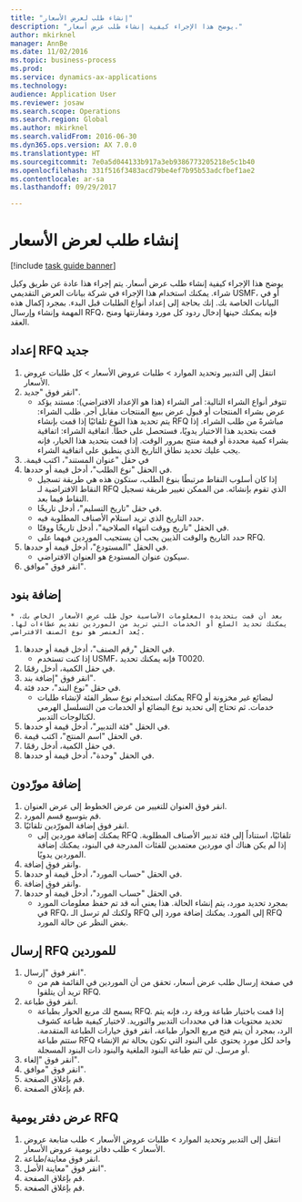 ```yaml
--- 
title: "إنشاء طلب لعرض الأسعار"
description: "يوضح هذا الإجراء كيفية إنشاء طلب عرض أسعار."
author: mkirknel
manager: AnnBe
ms.date: 11/02/2016
ms.topic: business-process
ms.prod: 
ms.service: dynamics-ax-applications
ms.technology: 
audience: Application User
ms.reviewer: josaw
ms.search.scope: Operations
ms.search.region: Global
ms.author: mkirknel
ms.search.validFrom: 2016-06-30
ms.dyn365.ops.version: AX 7.0.0
ms.translationtype: HT
ms.sourcegitcommit: 7e0a5d044133b917a3eb9386773205218e5c1b40
ms.openlocfilehash: 331f516f3483acd79be4ef7b95b53adcfbef1ae2
ms.contentlocale: ar-sa
ms.lasthandoff: 09/29/2017

---
```

# <a name="create-a-request-for-quotation"></a>إنشاء طلب لعرض الأسعار

[!include [task guide banner](../../includes/task-guide-banner.md)]

يوضح هذا الإجراء كيفية إنشاء طلب عرض أسعار. يتم إجراء هذا عادة عن طريق وكيل شراء. يمكنك استخدام هذا الإجراء في شركة بيانات العرض التقديمي USMF، أو في البيانات الخاصة بك. إنك بحاجة إلى إعداد أنواع الطلبات قبل البدء. بمجرد إكمال هذه المهمة وإنشاء وإرسال RFQ، فإنه يمكنك حينها إدخال ردود كل مورد ومقارنتها ومنح العقد.


## <a name="prepare-a-new-rfq"></a>إعداد RFQ جديد
1. انتقل إلى التدبير وتحديد الموارد > طلبات عروض الأسعار‬ > كل طلبات عروض الأسعار‬.
2. انقر فوق "جديد".
    * تتوفر أنواع الشراء التالية: أمر الشراء (هذا هو الإعداد الافتراضي): مستند يؤكد عرض بشراء المنتجات أو قبول عرض ببيع المنتجات مقابل أجر. طلب الشراء: يتم تحديد هذا النوع تلقائيًا إذا قمت بإنشاء RFQ مباشرةً من طلب الشراء. إذا قمت بتحديد هذا الاختبار يدويًا، فستحصل على خطأ. اتفاقية الشراء: اتفاقية بشراء كمية محددة أو قيمة منتج بمرور الوقت. إذا قمت بتحديد هذا الخيار، فإنه يجب عليك تحديد نطاق التاريخ الذي ينطبق على اتفاقية الشراء.  
3. في حقل "‏‫عنوان المستند"، اكتب قيمة.
4. في الحقل "نوع الطلب"، أدخل قيمة أو حددها.
    * إذا كان أسلوب النقاط مرتبطًا بنوع الطلب، ستكون هذه هي طريقة تسجيل النقاط الافتراضية لـ RFQ الذي تقوم بإنشائه. من الممكن تغيير طريقة تسجيل النقاط فيما بعد.  
    * في حقل "‏‫تاريخ التسليم‬"، أدخل تاريخًا.  
    * حدد التاريخ الذي تريد استلام الأصناف المطلوبة فيه.  
    * في الحقل "تاريخ ووقت انتهاء الصلاحية"، أدخل تاريخًا ووقتًا.  
    * حدد التاريخ والوقت الذيين يجب أن يستجيب الموردين فيهما على RFQ.  
5. في الحقل "المستودع"، أدخل قيمة أو حددها.
    * سيكون عنوان المستودع هو العنوان الافتراضي.  
6. انقر فوق "موافق".

## <a name="add-lines"></a>إضافة بنود
    * بعد أن قمت بتحديده المعلومات الأساسية حول طلب عرض الأسعار الخاص بك، يمكنك تحديد السلع أو الخدمات التي تريد من الموردين تقديم عطاءات لها. يُعد العنصر هو نوع الصنف الافتراضي.   
1. في الحقل "رقم الصنف"، أدخل قيمة أو حددها.
    * إذا كنت تستخدم USMF، فإنه يمكنك تحديد T0020.  
2. في حقل الكمية، أدخل رقمًا.
3. انقر فوق "إضافة بند".
4. في حقل "نوع البند"، حدد فئة.
    * يمكنك استخدام نوع سطر الفئة لإنشاء طلبات RFQ لبضائع غير مخزونة أو خدمات. ثم تحتاج إلى تحديد نوع البضائع أو الخدمات من التسلسل الهرمي لكتالوجات التدبير.  
5. في الحقل "فئة التدبير"، أدخل قيمة أو حددها.
6. في الحقل "اسم المنتج"، اكتب قيمة.
7. في حقل الكمية، أدخل رقمًا.
8. في الحقل "وحدة"، أدخل قيمة أو حددها.

## <a name="add-vendors"></a>إضافة مورّدون
1. انقر فوق العنوان للتغيير من عرض الخطوط إلى عرض العنوان. 
2. قم بتوسيع قسم المورد.
3. انقر فوق إضافة المورّدين تلقائيًا.
    * يمكنك إضافة موردين إلى RFQ تلقائيًا، استناداً إلى فئة تدبير الأصناف المطلوبة. إذا لم يكن هناك أي موردين معتمدين للفئات المدرجة في البنود، يمكنك إضافة الموردين يدويًا.  
4. وانقر فوق إضافة.
5. في الحقل "حساب المورد"، أدخل قيمة أو حددها.
6. وانقر فوق إضافة.
7. في الحقل "حساب المورد"، أدخل قيمة أو حددها.
    * بمجرد تحديد مورد، يتم إنشاء الحالة. هذا يعني أنه قد تم حفظ معلومات المورد في RFQ، ولكنك لم ترسل الـ RFQ إلى المورد. يمكنك إضافة مورد إلى RFQ بغض النظر عن حالة المورد.  

## <a name="send-the-rfq-to-vendors"></a>إرسال RFQ للموردين
1. انقر فوق "إرسال".
    * في صفحة إرسال طلب عرض أسعار، تحقق من أن الموردين في القائمة هم من تريد أن يتلقوا RFQ.  
2. انقر فوق طباعة.
    * يسمح لك مربع الحوار بطباعة RFQ. إذا قمت باختيار طباعة ورقة رد، فإنه يتم تحديد محتويات هذا في محددات التدبير والتوريد. لاختيار كيفية طباعة كشوف الرد، بمجرد أن يتم فتح مربع الحوار طباعة، انقر فوق خيارات الطباعة المتقدمة. ستتم طباعة RFQ واحد لكل مورد يحتوي على البنود التي تكون بحالة تم الإنشاء أو مرسل. لن تتم طباعة البنود الملغية والبنود ذات البنود المسجلة.   
3. انقر فوق "إلغاء".
4. انقر فوق "موافق".
5. قم بإغلاق الصفحة.
6. قم بإغلاق الصفحة.

## <a name="view-the-rfq-journal"></a>عرض دفتر يومية RFQ
1. انتقل إلى التدبير وتحديد الموارد > طلبات عروض الأسعار > طلب متابعة عروض الأسعار > طلب دفاتر يومية عروض الأسعار.
2. انقر فوق معاينة/طباعة.
3. انقر فوق "معاينة الأصل".
4. قم بإغلاق الصفحة.
5. قم بإغلاق الصفحة.


